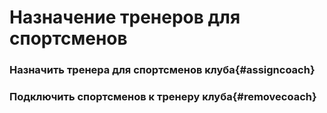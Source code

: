 # Назначение тренеров для спортсменов

### Назначить тренера для спортсменов клуба{#assigncoach}

### Подключить спортсменов к тренеру клуба{#removecoach}

